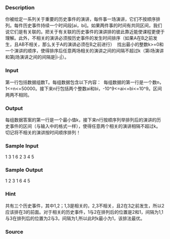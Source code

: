 
### Description
你被给定一系列关于重要的历史事件的演讲，每件事一场演讲，它们不按顺序排列。每件历史事件持续一个时间段[ai，bi]。如果两件事的时间有共同区间，我们说它们是有关联的。把关于有关联的历史事件的演讲排的彼此靠近能使课程更便于理解。此外，不相关的演讲必须按历史事件的发生时间排序（如果A在B之前发生，且AB不相关，那么关于A的演讲必须在B之前进行） 
找出最小的整数k>=0和一个演讲的顺序，使得排序后任意两场相关的演讲之间的间隔不超过k（第i场演讲和第j场演讲之间的间隔是|i-j|）。 


### Input
第一行包括数据组数T。每组数据包含以下内容： 
每组数据的第一行是一个数n，1<=n<=50000。接下来n行包括两个整数ai和bi，-10^9<=ai<=bi<=10^9。区间两两不相同。 


### Output
每组数据答案的第一行是一个最小值k，接下来n行按顺序列举排列后的演讲的历史事件的区间（与输入中的格式一样），使得任意两个相关的演讲相隔不超过k。切记将不相关的演讲按时间顺序排列！ 




### Sample Input
1 
3 
1 6 
2 3 
4 5 
### Sample Output
1 
2 3 
1 6 
4 5 
### Hint
共有三个历史事件，其中1,2；1,3是相关的，2,3不相关，且2在3之前发生，所以2应该排在3的前面。对于相关的历史事件，1与2在排列后的位置是2和1，间隔为1,1与3在排列后的位置为2与3，间隔为1,所以此时k最小为1，该排法最优。 

### Source
